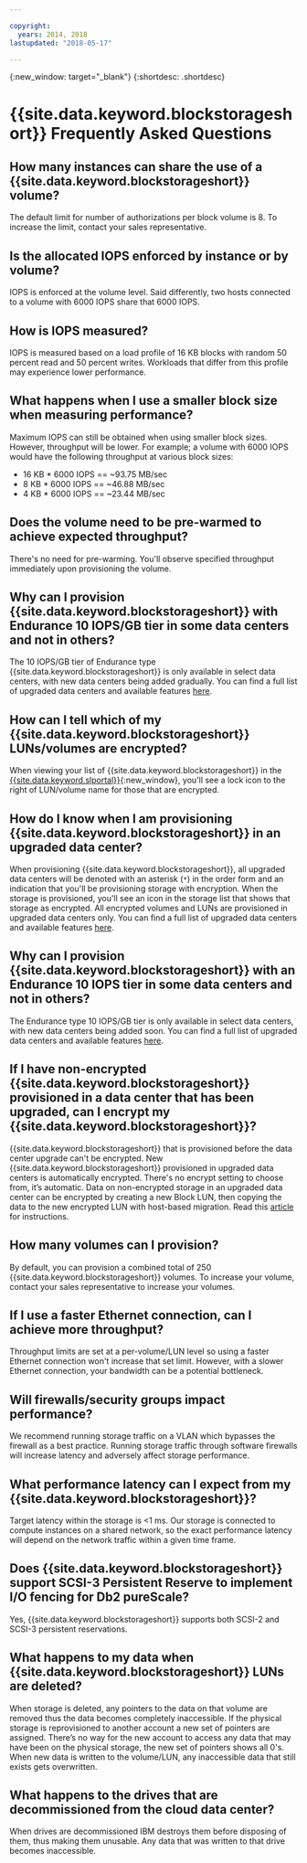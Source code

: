 ```yaml
---

copyright:
  years: 2014, 2018
lastupdated: "2018-05-17"

---
```

{:new_window: target="_blank"}
{:shortdesc: .shortdesc}

# {{site.data.keyword.blockstorageshort}} Frequently Asked Questions

## How many instances can share the use of a {{site.data.keyword.blockstorageshort}} volume?
The default limit for number of authorizations per block volume is 8. To increase the limit, contact your sales representative.

## Is the allocated IOPS enforced by instance or by volume?
IOPS is enforced at the volume level. Said differently, two hosts connected to a volume with 6000 IOPS share that 6000 IOPS.

## How is IOPS measured?
IOPS is measured based on a load profile of 16 KB blocks with random 50 percent read and 50 percent writes. Workloads that differ from this profile may experience lower performance.

## What happens when I use a smaller block size when measuring performance?
Maximum IOPS can still be obtained when using smaller block sizes. However, throughput will be lower. For example; a volume with 6000 IOPS would have the following throughput at various block sizes:

- 16 KB * 6000 IOPS == ~93.75 MB/sec 
- 8 KB * 6000 IOPS == ~46.88 MB/sec
- 4 KB * 6000 IOPS == ~23.44 MB/sec

## Does the volume need to be pre-warmed to achieve expected throughput?
There's no need for pre-warming. You'll observe specified throughput immediately upon provisioning the volume.

## Why can I provision {{site.data.keyword.blockstorageshort}} with Endurance 10 IOPS/GB tier in some data centers and not in others?
The 10 IOPS/GB tier of Endurance type {{site.data.keyword.blockstorageshort}} is only available in select data centers, with new data centers being added gradually. You can find a full list of upgraded data centers and available features [here](new-ibm-block-and-file-storage-location-and-features.html).

## How can I tell which of my {{site.data.keyword.blockstorageshort}} LUNs/volumes are encrypted?
When viewing your list of {{site.data.keyword.blockstorageshort}} in the [{{site.data.keyword.slportal}}](https://control.softlayer.com/){:new_window}, you'll see a lock icon to the right of LUN/volume name for those that are encrypted.

## How do I know when I am provisioning {{site.data.keyword.blockstorageshort}} in an upgraded data center?
When provisioning {{site.data.keyword.blockstorageshort}}, all upgraded data centers will be denoted with an asterisk (`*`) in the order form and an indication that you'll be provisioning storage with encryption. When the storage is provisioned, you'll see an icon in the storage list that shows that storage as encrypted. All encrypted volumes and LUNs are provisioned in upgraded data centers only. You can find a full list of upgraded data centers and available features [here](new-ibm-block-and-file-storage-location-and-features.html).

## Why can I provision {{site.data.keyword.blockstorageshort}} with an Endurance 10 IOPS tier in some data centers and not in others?
The Endurance type 10 IOPS/GB tier is only available in select data centers, with new data centers being added soon. You can find a full list of upgraded data centers and available features [here](new-ibm-block-and-file-storage-location-and-features.html).

## If I have non-encrypted {{site.data.keyword.blockstorageshort}} provisioned in a data center that has been upgraded, can I encrypt my {{site.data.keyword.blockstorageshort}}?

{{site.data.keyword.blockstorageshort}} that is provisioned before the data center upgrade can't be encrypted. 
New {{site.data.keyword.blockstorageshort}} provisioned in upgraded data centers is automatically encrypted. There's no encrypt setting to choose from, it’s automatic. 
Data on non-encrypted storage in an upgraded data center can be encrypted by creating a new Block LUN, then copying the data to the new encrypted LUN with host-based migration. Read this [article](migrate-block-storage-encrypted-block-storage.html) for instructions.

## How many volumes can I provision?

By default, you can provision a combined total of 250 {{site.data.keyword.blockstorageshort}} volumes. To increase your volume, contact your sales representative to increase your volumes.

## If I use a faster Ethernet connection, can I achieve more throughput?

Throughput limits are set at a per-volume/LUN level so using a faster Ethernet connection won't increase that set limit. However, with a slower Ethernet connection, your bandwidth can be a potential bottleneck.

## Will firewalls/security groups impact performance?

We recommend running storage traffic on a VLAN which bypasses the firewall as a best practice. Running storage traffic through software firewalls will increase latency and adversely affect storage performance.

## What performance latency can I expect from my {{site.data.keyword.blockstorageshort}}?   

Target latency within the storage is <1 ms. Our storage is connected to compute instances on a shared network, so the exact performance latency will depend on the network traffic within a given time frame.

## Does {{site.data.keyword.blockstorageshort}} support SCSI-3 Persistent Reserve to implement I/O fencing for Db2 pureScale?

Yes, {{site.data.keyword.blockstorageshort}} supports both SCSI-2 and SCSI-3 persistent reservations.

## What happens to my data when {{site.data.keyword.blockstorageshort}} LUNs are deleted?

When storage is deleted, any pointers to the data on that volume are removed thus the data becomes completely inaccessible. If the physical storage is reprovisioned to another account a new set of pointers are assigned. There’s no way for the new account to access any data that may have been on the physical storage, the new set of pointers shows all 0's. When new data is written to the volume/LUN, any inaccessible data that still exists gets overwritten.

## What happens to the drives that are decommissioned from the cloud data center?

When drives are decommissioned IBM destroys them before disposing of them, thus making them unusable. Any data that was written to that drive becomes inaccessible.
